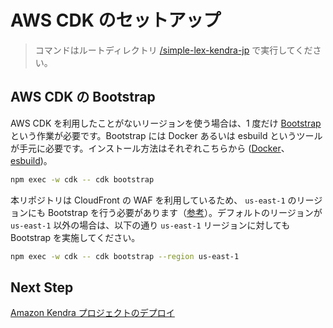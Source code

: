 # AWS CDK のセットアップ

> コマンドはルートディレクトリ [/simple-lex-kendra-jp](/) で実行してください。

## AWS CDK の Bootstrap

AWS CDK を利用したことがないリージョンを使う場合は、1 度だけ [Bootstrap](https://docs.aws.amazon.com/cdk/v2/guide/bootstrapping.html) という作業が必要です。Bootstrap には Docker あるいは esbuild というツールが手元に必要です。インストール方法はそれぞれこちらから ([Docker](https://docs.docker.com/desktop/)、[esbuild](https://esbuild.github.io/getting-started/))。

```bash
npm exec -w cdk -- cdk bootstrap
```

本リポジトリは CloudFront の WAF を利用しているため、 `us-east-1` のリージョンにも Bootstrap を行う必要があります（[参考](https://docs.aws.amazon.com/AWSCloudFormation/latest/UserGuide/aws-resource-wafv2-webacl.html)）。デフォルトのリージョンが `us-east-1` 以外の場合は、以下の通り `us-east-1` リージョンに対しても Bootstrap を実施してください。

```bash
npm exec -w cdk -- cdk bootstrap --region us-east-1
```

## Next Step

[Amazon Kendra プロジェクトのデプロイ](/docs/03_DEPLOY_KENDRA.md)

